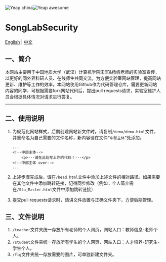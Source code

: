 ![Yeap china](https://github.com/MoonkeyBoy/SongLab/blob/master/img/china.svg)![Yeap awesome](https://github.com/MoonkeyBoy/SongLab/blob/master/img/awesome.svg)

# SongLabSecurity

[English](README.md) | [中文](README-zh.md)

## 一、简介
   本网站主要用于中国地质大学（武汉）计算机学院宋军&杨帆老师的实验室宣传，以更好的同外界科研人员、在线师生共同交流。为方便实验室网站管理，提高网站更新、维护等工作的效率，本网站使用Github作为代码管理仓库，需要更新网站内容的同学，可根据需要fork网站代码后，提出pull requests请求，实验室维护人员会根据具体情况对请求进行答复。

----------
## 二、使用说明
 1. 为规范化网站样式，后期创建网站新文件时，请复制`/demo/demo.html`文件，并重命名为自己需要的文件名称，新内容请在文件`“中部主体”`处添加。

    ```
    ...
    <!--中部主体-->
        <p>···请在此处写上你的代码！···</p>
    <!--中部主体 over-->
    ...
    ```

 2. 上述步骤完成后，请在`/head.html`文件中添加上述文件的相对路径。如果需要在其他文件中添加跳转链接，记得同步修改（例如：个人简介需在`/Stu_Master.html`文件中添加跳转链接）
 3. 提交pull requests请求时，请讲文件放置与正确文件夹下，方便后期管理。
## 三、文件说明

 1. `/teacher`文件夹统一存放所有老师的个人网页，网站入口：教师信息-老师个人。
 2. `/student`文件夹统一存放所有学生的个人网页，网站入口：人才培养-研究生-学生个人。
 3. `/fig`文件夹统一存放需要的图片，可单独新建文件夹。

